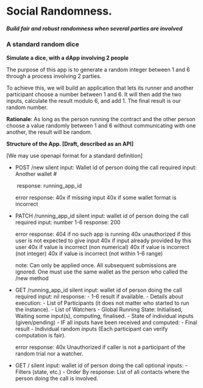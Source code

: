 # Social Randomness.

##### Build fair and robust randomness when several parties are involved



### A standard random dice

**Simulate a dice, with a dApp involving 2 people**

The purpose of this app is to generate a random integer between 1 and 6 through a process involving 2 parties. 

To achieve this, we will build an application that lets its runner and another participant choose a number between 1 and 6. It will then add the two inputs, calculate the result modulo 6, and add 1. The final result is our random number.

**Rationale**: As long as the person running the contract and the other person choose a value randomly between 1 and 6 without communicating with one another, the result will be random.

**Structure of the App. [Draft, described as an API]**

[We may use openapi format for a standard definition]

- POST /new
  	silent input: Wallet id of person doing the call
  	required input: Another wallet #

  [optional inputs]: Watchers
  ​	response: running_app_id

	error response:
		40x if missing input
		40x if some wallet format is incorrect

- PATCH /running_app_id
  	silent input: wallet id of person doing the call
  	required input: number 1-6
  	response: 200

	error response:
		404 if no such app is running
		40x unauthorized if this user is not expected to give input
		40x if input already provided by this user
		40x if value is incorrect (non numerical)
		40x if value is incorrect (not integer)
		40x if value is incorrect (not within 1-6 range)
	
	note: Can only be applied once. All subsequent submissions are ignored.
		  One must use the same wallet as the person who called the /new method

- GET /running_app_id
  	silent input: wallet id of person doing the call
  	required input: nil
  	response: 
  		- 1-6 result if available.
  		- Details about execution:
  			- List of Participants (it does not matter who started to run the instance).
  			- List of Watchers
  			- Global Running State: Initialised, Waiting some input(s), computing, finalised. 
  			- State of individual inputs (given/pending)
  			- IF all inputs have been received and computed:
  				- Final result
  				- Individual random inputs (Each participant can verify computation is fair).

	error response:
		40x Unauthorized if caller is not a participant of the random trial nor a watcher.

- GET /
  	silent input: wallet id of person doing the call
  	optional inputs: 
  		- Filters (state, etc.)
  		- Order By
  	response: List of all contacts where the person doing the call is involved.





